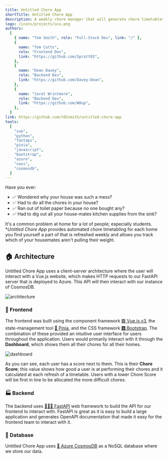 ```yaml
---
title: Untitled Chore App
shortTitle: Untitled Chore App
description: A weekly chore manager that will generate chore timetables to users in a household and ranks each user based upon their overall contribution to the household.
logo: /icons/projects/uca.png
authors:
  [
    { name: "Tom Smith", role: "Full-Stack Dev", link: "/" },
    {
      name: "Tom Cutts",
      role: "Frontend Dev",
      link: "https://github.com/Spratt93",
    },
    {
      name: "Dean Davey",
      role: "Backend Dev",
      link: "https://github.com/Davey-Dean",
    },
    {
      name: "Jaret Wrintmore",
      role: "Backend Dev",
      link: "https://github.com/W8up",
    },
  ]
link: https://github.com/t02smith/untitled-chore-app
tools:
  [
    "vue",
    "python",
    "fastapi",
    "pinia",
    "javascript",
    "bootstrap",
    "azure",
    "sass",
    "cosmosdb",
  ]
---
```


Have you ever:

- ✅ Wondered why your house was such a mess?​
- ✅ Had to do all the chores in your house?​
- ✅ Ran out of toilet paper because no one bought any?​
- ✅ Had to dig out all your house-mates kitchen supplies from the sink?

It's a common problem at home for a lot of people; especially students. \*_Untitled Chore App_ provides automated chore timetabling for each home you find yourself a part of that is refreshed weekly and allows you track which of your housemates aren't pulling their weight.

## 🏠 Architecture

Untitled Chore App uses a client-server architecture where the user will interact with a Vue.js website, which makes HTTP requests to our FastAPI server that is deployed to Azure. This API will then interact with our instance of CosmosDB.

<div class="image">

![architecture](/img/projects/uca/architecture.png)

</div>

### 🎨 Frontend

The frontend was built using the component framework [🟩 Vue.js v3](https://vuejs.org/), the state-management tool [🍍 Pinia](https://pinia.vuejs.org/), and the CSS framework [🅱️ Bootstrap](https://getbootstrap.com/). The combination of these provided an intuitive user interface for users throughout the application. Users would primarily interact with it through the **Dashboard**, which shows them all their chores for all their homes.

<div class="image">

![dashboard](/img/projects/uca/dashboard.png)

</div>

As you can see, each user has a score next to them. This is their **Chore Score**; this value shows how good a user is at performing their chores and it calculated at each refresh of a timetable. Users with a lower Chore Score will be first in line to be allocated the more difficult chores.

### 🏭 Backend

The backend uses [🏃‍♂️💨 FastAPI](https://fastapi.tiangolo.com/) web framework to build the API for our frontend to interact with. FastAPI is great as it is easy to build a large application and generates OpenAPI documentation that made it easy for the frontend team to interact with it.

### 🚀 Database

Untitled Chore App uses [🤮 Azure CosmosDB](https://learn.microsoft.com/en-us/azure/cosmos-db/introduction) as a NoSQL database where we store our data.
